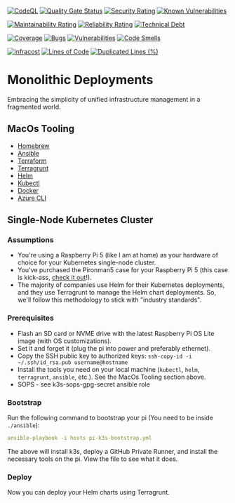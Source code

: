 <!-- Quality & Security Overview -->
[![CodeQL](https://github.com/CalebSargeant/infra/actions/workflows/github-code-scanning/codeql/badge.svg)](https://github.com/CalebSargeant/infra/actions/workflows/github-code-scanning/codeql)
[![Quality Gate Status](https://sonarcloud.io/api/project_badges/measure?project=CalebSargeant_infra&metric=alert_status)](https://sonarcloud.io/summary/new_code?id=CalebSargeant_infra)
[![Security Rating](https://sonarcloud.io/api/project_badges/measure?project=CalebSargeant_infra&metric=security_rating)](https://sonarcloud.io/summary/new_code?id=CalebSargeant_infra)
[![Known Vulnerabilities](https://snyk.io/test/github/CalebSargeant/infra/badge.svg)](https://snyk.io/test/github/CalebSargeant/infra)

<!-- Code Quality & Maintainability -->
[![Maintainability Rating](https://sonarcloud.io/api/project_badges/measure?project=CalebSargeant_infra&metric=sqale_rating)](https://sonarcloud.io/summary/new_code?id=CalebSargeant_infra)
[![Reliability Rating](https://sonarcloud.io/api/project_badges/measure?project=CalebSargeant_infra&metric=reliability_rating)](https://sonarcloud.io/summary/new_code?id=CalebSargeant_infra)
[![Technical Debt](https://sonarcloud.io/api/project_badges/measure?project=CalebSargeant_infra&metric=sqale_index)](https://sonarcloud.io/summary/new_code?id=CalebSargeant_infra)

<!-- Code Metrics -->
[![Coverage](https://sonarcloud.io/api/project_badges/measure?project=CalebSargeant_infra&metric=coverage)](https://sonarcloud.io/summary/new_code?id=CalebSargeant_infra)
[![Bugs](https://sonarcloud.io/api/project_badges/measure?project=CalebSargeant_infra&metric=bugs)](https://sonarcloud.io/summary/new_code?id=CalebSargeant_infra)
[![Vulnerabilities](https://sonarcloud.io/api/project_badges/measure?project=CalebSargeant_infra&metric=vulnerabilities)](https://sonarcloud.io/summary/new_code?id=CalebSargeant_infra)
[![Code Smells](https://sonarcloud.io/api/project_badges/measure?project=CalebSargeant_infra&metric=code_smells)](https://sonarcloud.io/summary/new_code?id=CalebSargeant_infra)

<!-- Project Stats -->
[![infracost](https://img.shields.io/endpoint?url=https://dashboard.api.infracost.io/shields/json/a160e93c-2b08-4d69-b714-28ff13449df0/repos/f87bb12c-cefc-4a81-8b99-fa8af676abc9/branch/2ee22093-5387-4cd3-b45c-afeef5628480)](https://dashboard.infracost.io/org/sargeant/repos/f87bb12c-cefc-4a81-8b99-fa8af676abc9?tab=branches)
[![Lines of Code](https://sonarcloud.io/api/project_badges/measure?project=CalebSargeant_infra&metric=ncloc)](https://sonarcloud.io/summary/new_code?id=CalebSargeant_infra)
[![Duplicated Lines (%)](https://sonarcloud.io/api/project_badges/measure?project=CalebSargeant_infra&metric=duplicated_lines_density)](https://sonarcloud.io/summary/new_code?id=CalebSargeant_infra)

# Monolithic Deployments
Embracing the simplicity of unified infrastructure management in a fragmented world.

## MacOs Tooling
- [Homebrew](https://brew.sh/)
- [Ansible](https://docs.ansible.com/ansible/latest/installation_guide/intro_installation.html#installing-ansible-on-macos)
- [Terraform](https://learn.hashicorp.com/tutorials/terraform/install-cli)
- [Terragrunt](https://terragrunt.gruntwork.io/docs/getting-started/install/)
- [Helm](https://helm.sh/docs/intro/install/)
- [Kubectl](https://kubernetes.io/docs/tasks/tools/install-kubectl-macos/)
- [Docker](https://docs.docker.com/docker-for-mac/install/)
- [Azure CLI](https://docs.microsoft.com/en-us/cli/azure/install-azure-cli-macos)

## Single-Node Kubernetes Cluster

### Assumptions
* You're using a Raspberry Pi 5 (like I am at home) as your hardware of choice for your Kubernetes single-node cluster.
* You've purchased the Pironman5 case for your Raspberry Pi 5 (this case is kick-ass, [check it out](https://docs.sunfounder.com/projects/pironman5/en/latest/)!).
* The majority of companies use Helm for their Kubernetes deployments, and they use Terragrunt to manage the Helm chart deployments. So, we'll follow this methodology to stick with "industry standards". 

### Prerequisites
- Flash an SD card or NVME drive with the latest Raspberry Pi OS Lite image (with OS customizations).
- Set it and forget it (plug the pi into power and preferably ethernet).
- Copy the SSH public key to authorized keys: `ssh-copy-id -i ~/.ssh/id_rsa.pub username@hostname`
- Install the tools you need on your local machine (`kubectl`, `helm`, `terragrunt`, `ansible`, etc.). See the MacOs Tooling section above.
- SOPS - see k3s-sops-gpg-secret ansible role

### Bootstrap

Run the following command to bootstrap your pi (You need to be inside `./ansible`):
```yaml
ansible-playbook -i hosts pi-k3s-bootstrap.yml
```

The above will install k3s, deploy a GitHub Private Runner, and install the necessary tools on the pi. View the file to see what it does.
### Deploy
Now you can deploy your Helm charts using Terragrunt.

